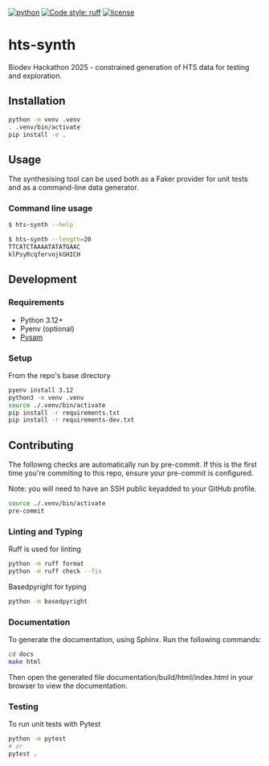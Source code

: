 [![python](https://img.shields.io/badge/Python-3.12-blue?style=for-the-badge&logo=python&logoColor=FFD43B)](https://docs.python.org/3.12/)
[![Code style: ruff](https://img.shields.io/badge/code%20style-ruff-D7FF64?style=for-the-badge&logo=ruff)](https://docs.astral.sh/ruff/)
[![license](https://img.shields.io/badge/License-MIT-a51931?style=for-the-badge)](LICENSE.txt)

# hts-synth

Biodev Hackathon 2025 - constrained generation of HTS data for testing and exploration.

## Installation

```sh
python -m venv .venv
. .venv/bin/activate
pip install -e .
```

## Usage

The synthesising tool can be used both as a Faker provider for unit tests and as a command-line data generator.

### Command line usage

```sh
$ hts-synth --help

$ hts-synth --length=20                                                                         10:41:52
TTCATCTAAAATATATGAAC
klPsyRcqfervojkGHICH
```

## Development

### Requirements

- Python 3.12+
- Pyenv (optional)
- [Pysam](https://github.com/pysam-developers/pysam)

### Setup

From the repo's base directory

```sh
pyenv install 3.12
python3 -m venv .venv
source ./.venv/bin/activate
pip install -r requirements.txt
pip install -r requirements-dev.txt
```

## Contributing

The followng checks are automatically run by pre-commit.
If this is the first time you're commiting to this repo, ensure your pre-commit is configured.

Note: you will need to have an SSH public keyadded to your GitHub profile.

```bash
source ./.venv/bin/activate
pre-commit
```

### Linting and Typing

Ruff is used for linting

```sh
python -m ruff format
python -m ruff check --fix
```

Basedpyright for typing

```sh
python -m basedpyright
```

### Documentation
To generate the documentation, using Sphinx. Run the following commands:

```bash
cd docs
make html
```
Then open the generated file documentation/build/html/index.html in your browser to view the documentation.


### Testing

To run unit tests with Pytest

```sh
python -m pytest
# or
pytest .
```
